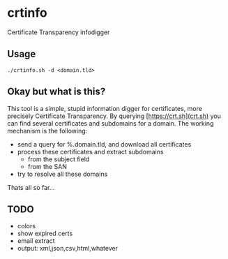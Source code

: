 # crtinfo
Certificate Transparency infodigger

## Usage
	./crtinfo.sh -d <domain.tld>

## Okay but what is this?

This tool is a simple, stupid information digger for certificates, more precisely Certificate Transparency.
By querying [https://crt.sh](crt.sh) you can find several certificates and subdomains for a domain.
The working mechanism is the following:
  * send a query for %.domain.tld, and download all certificates
  * process these certificates and extract subdomains
    * from the subject field
    * from the SAN
  * try to resolve all these domains

Thats all so far...


## TODO
- colors
- show expired certs
- email extract
- output: xml,json,csv,html,whatever


